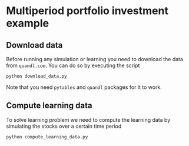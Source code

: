 # Multiperiod portfolio investment example


## Download data

Before running any simulation or learning you need to download the data from `quandl.com`. You can do so by executing the script

```
python download_data.py
```

Note that you need `pytables` and `quandl` packages for it to work.


## Compute learning data

To solve learning problem we need to compute the learning data by simulating the stocks over a certain time period

```
python compute_learning_data.py
```



